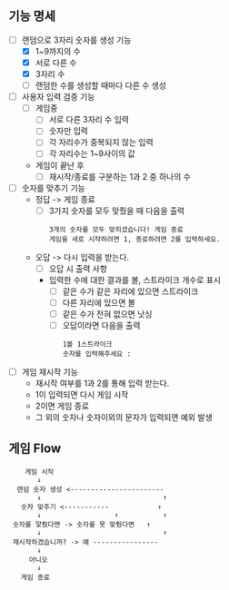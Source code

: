 ## 기능 명세

- [ ]  랜덤으로 3자리 숫자를 생성 기능
    - [X] 1~9까지의 수
    - [X] 서로 다른 수
    - [X] 3자리 수
    - [ ] 랜덤한 수를 생성할 때마다 다른 수 생성
- [ ]  사용자 입력 검증 기능
    - [ ] 게임중
      - [ ] 서로 다른 3자리 수 입력
      - [ ] 숫자만 입력
      - [ ] 각 자리수가 중복되지 않는 입력
      - [ ] 각 자리수는 1~9사이의 값
    - 게임이 끝난 후
      -  [ ] 재시작/종료를 구분하는 1과 2 중 하나의 수
- [ ] 숫자를 맞추기 기능
    - 정답 -> 게임 종료
      - [ ] 3가지 숫자를 모두 맞췄을 때 다음을 출력
        ```text
        3개의 숫자를 모두 맞히셨습니다! 게임 종료
        게임을 새로 시작하려면 1, 종료하려면 2를 입력하세요.
        ```
   - 오답 -> 다시 입력을 받는다.
     - [ ] 오답 시 출력 사항
     - 입력한 수에 대한 결과를 볼, 스트라이크 개수로 표시
       - [ ] 같은 수가 같은 자리에 있으면 스트라이크
       - [ ] 다른 자리에 있으면 볼
       - [ ] 같은 수가 전혀 없으면 낫싱
       - [ ] 오답이라면 다음을 출력
         ```text
         1볼 1스트라이크
         숫자를 입력해주세요 :
         ```
- [ ] 게임 재시작 기능
    - 재시작 여부를 1과 2를 통해 입력 받는다.
    - 1이 입력되면 다시 게임 시작
    - 2이면 게임 종료
    - 그 외의 숫자나 숫자이외의 문자가 입력되면 예외 발생

## 게임 Flow
```text
    게임 시작
       ↓  
  랜덤 숫자 생성 <-----------------------
       ↓                              ↑
   숫자 맞추기 <-----------            ↑
       ↓                  ↑           ↑
 숫자를 맟췄다면 -> 숫자를 못 맞췄다면   ↑
       ↓                              ↑
 재시작하겠습니까? -> 예 ----------------
       ↓
     아니오
       ↓
   게임 종료
```
